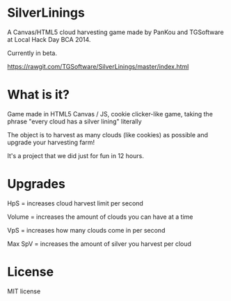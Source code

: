 # SilverLinings

A Canvas/HTML5 cloud harvesting game made by PanKou and TGSoftware at Local Hack Day BCA 2014.

Currently in beta.

https://rawgit.com/TGSoftware/SilverLinings/master/index.html

# What is it?

Game made in HTML5 Canvas / JS, cookie clicker-like game, taking the phrase "every cloud has a silver lining" literally

The object is to harvest as many clouds (like cookies) as possible and upgrade your harvesting farm!

It's a project that we did just for fun in 12 hours.

# Upgrades

HpS = increases cloud harvest limit per second

Volume = increases the amount of clouds you can have at a time

VpS = increases how many clouds come in per second

Max SpV = increases the amount of silver you harvest per cloud

# License

MIT license
